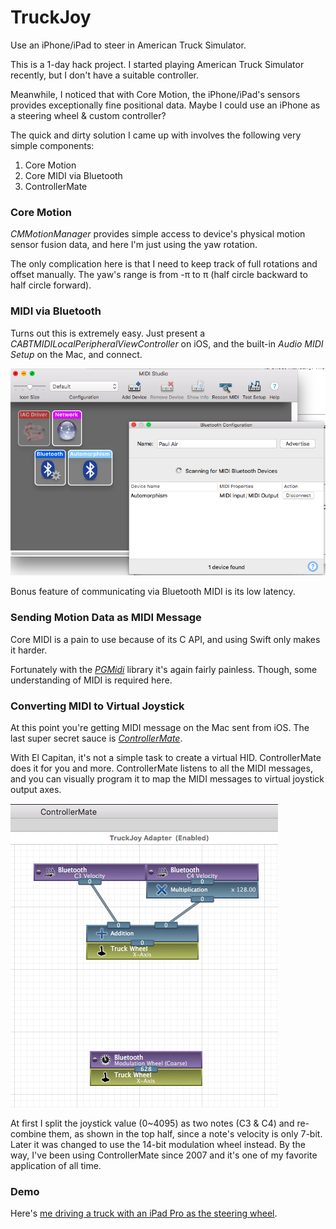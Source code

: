 # TruckJoy
Use an iPhone/iPad to steer in American Truck Simulator.


This is a 1-day hack project.  I started playing American Truck Simulator recently, but I don't have a suitable controller.

Meanwhile, I noticed that with Core Motion, the iPhone/iPad's sensors provides exceptionally fine positional data.  Maybe I could use an iPhone as a steering wheel & custom controller?

The quick and dirty solution I came up with involves the following very simple components:

1. Core Motion
2. Core MIDI via Bluetooth
3. ControllerMate

### Core Motion

_CMMotionManager_ provides simple access to device's physical motion sensor fusion data, and here I'm just using the yaw rotation.

The only complication here is that I need to keep track of full rotations and offset manually.  The yaw's range is from -π to π (half circle backward to half circle forward).

### MIDI via Bluetooth

Turns out this is extremely easy.  Just present a _CABTMIDILocalPeripheralViewController_ on iOS, and the built-in _Audio MIDI Setup_ on the Mac, and connect.

![Audio MIDI Setup](audioMIDISetup.png)

Bonus feature of communicating via Bluetooth MIDI is its low latency.

### Sending Motion Data as MIDI Message

Core MIDI is a pain to use because of its C API, and using Swift only makes it harder.

Fortunately with the _[PGMidi]_ library it's again fairly painless.  Though, some understanding of MIDI is required here.

### Converting MIDI to Virtual Joystick

At this point you're getting MIDI message on the Mac sent from iOS.  The last super secret sauce is _[ControllerMate]_.

With El Capitan, it's not a simple task to create a virtual HID.  ControllerMate does it for you and more.  ControllerMate listens to all the MIDI messages, and you can visually program it to map the MIDI messages to virtual joystick output axes.

![ControllerMate](controllermate2.png)

At first I split the joystick value (0~4095) as two notes (C3 & C4) and re-combine them, as shown in the top half, since a note's velocity is only 7-bit.  Later it was changed to use the 14-bit modulation wheel instead.  By the way, I've been using ControllerMate since 2007 and it's one of my favorite application of all time.

### Demo

Here's [me driving a truck with an iPad Pro as the steering wheel].



[PGMidi]: https://github.com/petegoodliffe/PGMidi
[ControllerMate]: http://www.controllermate.com
[me driving a truck with an iPad Pro as the steering wheel]: https://www.youtube.com/watch?v=sD6ko1-xa88
